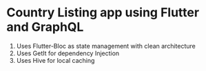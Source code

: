 # Country Listing app using Flutter and GraphQL

1. Uses Flutter-Bloc as state management with clean architecture
2. Uses GetIt for dependency Injection
3. Uses Hive for local caching



